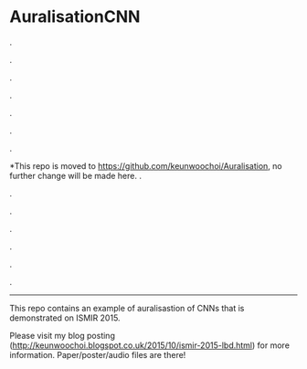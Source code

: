 # AuralisationCNN
.

.

.

.

.

.

.


*This repo is moved to https://github.com/keunwoochoi/Auralisation, no further change will be made here.
.

.

.

.

.

.

.

------









This repo contains an example of auralisastion of CNNs that is demonstrated on ISMIR 2015.

Please visit my blog posting (http://keunwoochoi.blogspot.co.uk/2015/10/ismir-2015-lbd.html) for more information. Paper/poster/audio files are there!


